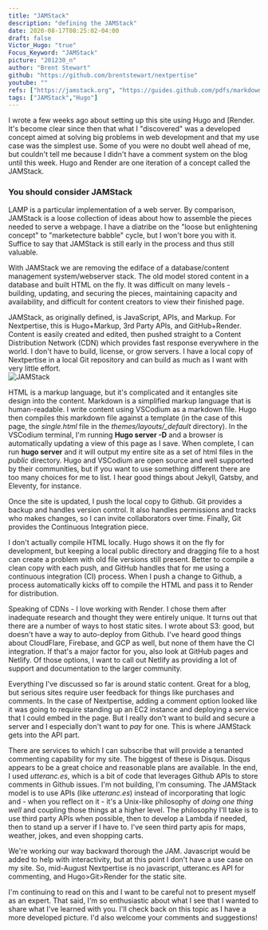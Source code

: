 ```yaml
---
title: "JAMStack"
description: "defining the JAMStack"
date: 2020-08-17T08:25:02-04:00
draft: false
Victor_Hugo: "true"
Focus_Keyword: "JAMStack"
picture: "201230_n"
author: "Brent Stewart"
github: "https://github.com/brentstewart/nextpertise"
youtube: ""
refs: ["https://jamstack.org", "https://guides.github.com/pdfs/markdown-cheatsheet-online.pdf", "https://www.netlify.com/","https://disqus.com/","https://utteranc.es/"]
tags: ["JAMStack","Hugo"]
---
```

I wrote a few weeks ago about setting up this site using Hugo and [Render.  It's become clear since then that what I "discovered" was a developed concept aimed at solving big problems in web development and that my use case was the simplest use.  Some of you were no doubt well ahead of me, but couldn't tell me because I didn't have a comment system on the blog until this week.
Hugo and Render are one iteration of a concept called the JAMStack.

### You should consider JAMStack

LAMP is a particular implementation of a web server.  By comparison, JAMStack is a loose collection of ideas about how to assemble the pieces needed to serve a webpage.  I have a diatribe on the "loose but enlightening concept" to "marketecture babble" cycle, but I won't bore you with it.  Suffice to say that JAMStack is still early in the process and thus still valuable.

With JAMStack we are removing the ediface of a database/content management system/webserver stack.  The old model stored content in a database and built HTML on the fly.  It was difficult on many levels - building, updating, and securing the pieces, maintaining capacity and availability, and difficult for content creators to view their finished page.  

JAMStack, as originally defined, is JavaScript, APIs, and Markup.  For Nextpertise, this is Hugo+Markup, 3rd Party APIs, and GitHub+Render.  Content is easily created and edited, then pushed straight to a Content Distribution Network (CDN) which provides fast response everywhere in the world.  I don't have to build, license, or grow servers.  I have a local copy of Nextpertise in a local Git repository and can build as much as I want with very little effort.  
![JAMStack](/JAMstack.png#floatright)

HTML is a markup language, but it's complicated and it entangles site design into the content.  Markdown is a simplified markup language that is human-readable.  I write content using VSCodium as a markdown file.  Hugo then compiles this markdown file against a template (in the case of this page, the _single.html_ file in the _themes/layouts/\_default_ directory).  In the VSCodium terminal, I'm running __Hugo server -D__ and a browser is automatically updating a view of this page as I save.  When complete, I can run __hugo server__ and it will output my entire site as a set of html files in the _public_ directory.  Hugo and VSCodium are open source and well supported by their communities, but if you want to use something different there are too many choices for me to list.  I hear good things about Jekyll, Gatsby, and Eleventy, for instance.

Once the site is updated, I push the local copy to Github.  Git provides a backup and handles version control.  It also handles permissions and tracks who makes changes, so I can invite collaborators over time.  Finally, Git provides the Continuous Integration piece.

I don't actually compile HTML locally.  Hugo shows it on the fly for development, but keeping a local public directory and dragging file to a host can create a problem with old file versions still present.  Better to compile a clean copy with each push, and GitHub handles that for me using a continuous integration (CI) process.  When I push a change to Github, a process automatically kicks off to compile the HTML and pass it to Render for distribution.

Speaking of CDNs - I love working with Render.  I chose them after inadequate research and thought they were entirely unique.  It turns out that there are a number of ways to host static sites.  I wrote about S3: good, but doesn't have a way to auto-deploy from Github.  I've heard good things about CloudFlare, Firebase, and GCP as well, but none of them have the CI integration.  If that's a major factor for you, also look at GitHub pages and Netlify.  Of those options, I want to call out Netlify as providing a lot of support and documentation to the larger community.

Everything I've discussed so far is around static content.  Great for a blog, but serious sites require user feedback for things like purchases and comments.  In the case of Nextpertise, adding a comment option looked like it was going to require standing up an EC2 instance and deploying a service that I could embed in the page.  But I really don't want to build and secure a server and I especially don't want to _pay_ for one.  This is where JAMStack gets into the API part.

There are services to which I can subscribe that will provide a tenanted commenting capability for my site.  The biggest of these is Disqus.  Disqus appears to be a great choice and reasonable plans are available.  In the end, I used _utteranc.es_, which is a bit of code that leverages Github APIs to store comments in Github issues.  I'm not building, I'm consuming.  The JAMStack model is to use APIs (like _utteranc.es_) instead of incorporating that logic and - when you reflect on it - it's a Unix-like philosophy of _doing one thing well_ and coupling those things at a higher level.  The philosophy I'll take is to use third party APIs when possible, then to develop a Lambda if needed, then to stand up a server if I have to.  I've seen third party apis for maps, weather, jokes, and even shopping carts.

We're working our way backward thorough the JAM.  Javascript would be added to help with interactivity, but at this point I don't have a use case on my site.  So, mid-August Nextpertise is no javascript, utteranc.es API for commenting, and Hugo>Git>Render for the static site.

I'm continuing to read on this and I want to be careful not to present myself as an expert.  That said, I'm so enthusiastic about what I see that I wanted to share what I've learned with you.  I'll check back on this topic as I have a more developed picture.  I'd also welcome your comments and suggestions!